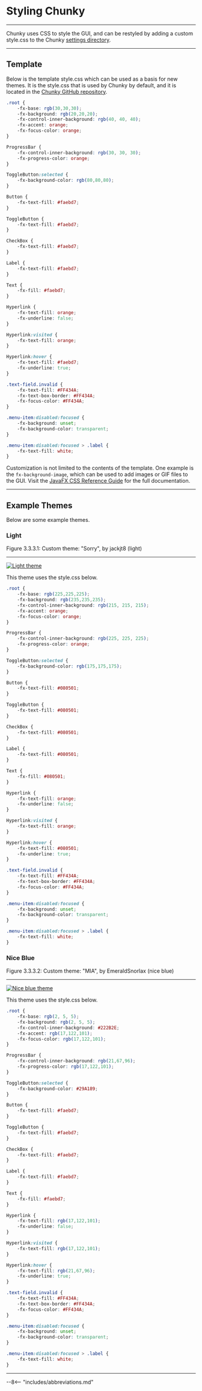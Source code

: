# Styling Chunky

---

Chunky uses CSS to style the GUI, and can be restyled by adding a custom style.css to the Chunky [settings directory](../../../getting_started/configuring_chunky_launcher#advanced-settings).

---

## Template

Below is the template style.css which can be used as a basis for new themes. It is the style.css that is used by Chunky by default, and it is located in the <a href="https://github.com/chunky-dev/chunky/blob/master/chunky/src/res/style.css" target="_blank">Chunky GitHub repository</a>.

```css
.root {
    -fx-base: rgb(30,30,30);
    -fx-background: rgb(20,20,20);
    -fx-control-inner-background: rgb(40, 40, 40);
    -fx-accent: orange;
    -fx-focus-color: orange;
}

ProgressBar {
    -fx-control-inner-background: rgb(30, 30, 30);
    -fx-progress-color: orange;
}

ToggleButton:selected {
    -fx-background-color: rgb(80,80,80);
}

Button {
    -fx-text-fill: #faebd7;
}

ToggleButton {
    -fx-text-fill: #faebd7;
}

CheckBox {
    -fx-text-fill: #faebd7;
}

Label {
    -fx-text-fill: #faebd7;
}

Text {
    -fx-fill: #faebd7;
}

Hyperlink {
    -fx-text-fill: orange;
    -fx-underline: false;
}

Hyperlink:visited {
    -fx-text-fill: orange;
}

Hyperlink:hover {
    -fx-text-fill: #faebd7;
    -fx-underline: true;
}

.text-field.invalid {
    -fx-text-fill: #FF434A;
    -fx-text-box-border: #FF434A;
    -fx-focus-color: #FF434A;
}

.menu-item:disabled:focused {
    -fx-background: unset;
    -fx-background-color: transparent;
}

.menu-item:disabled:focused > .label {
    -fx-text-fill: white;
}
```

Customization is not limited to the contents of the template. One example is the `fx-background-image`, which can be used to add images or GIF files to the GUI. Visit the <a href="https://docs.oracle.com/javafx/2/api/javafx/scene/doc-files/cssref.html" target="_blank">JavaFX CSS Reference Guide</a> for the full documentation.

---

## Example Themes

Below are some example themes.

### Light

<div class="figure" id="figure-3-3-3-1">
  <p class="figure">
  Figure 3.3.3.1: Custom theme: "Sorry", by jackjt8 (light)
  </p>
  <hr>
  <a href="../../../img/examples/themes/theme_light.jpg">
  <img class="figure" src="../../../img/examples/themes/theme_light.jpg" alt="Light theme">
  </a>
</div>

This theme uses the style.css below.

```css
.root {
    -fx-base: rgb(225,225,225);
    -fx-background: rgb(235,235,235);
    -fx-control-inner-background: rgb(215, 215, 215);
    -fx-accent: orange;
    -fx-focus-color: orange;
}

ProgressBar {
    -fx-control-inner-background: rgb(225, 225, 225);
    -fx-progress-color: orange;
}

ToggleButton:selected {
    -fx-background-color: rgb(175,175,175);
}

Button {
    -fx-text-fill: #080501;
}

ToggleButton {
    -fx-text-fill: #080501;
}

CheckBox {
    -fx-text-fill: #080501;
}

Label {
    -fx-text-fill: #080501;
}

Text {
    -fx-fill: #080501;
}

Hyperlink {
    -fx-text-fill: orange;
    -fx-underline: false;
}

Hyperlink:visited {
    -fx-text-fill: orange;
}

Hyperlink:hover {
    -fx-text-fill: #080501;
    -fx-underline: true;
}

.text-field.invalid {
    -fx-text-fill: #FF434A;
    -fx-text-box-border: #FF434A;
    -fx-focus-color: #FF434A;
}

.menu-item:disabled:focused {
    -fx-background: unset;
    -fx-background-color: transparent;
}

.menu-item:disabled:focused > .label {
    -fx-text-fill: white;
}
```

### Nice Blue

<div class="figure" id="figure-3-3-3-2">
  <p class="figure">
  Figure 3.3.3.2: Custom theme: "MIA", by EmeraldSnorlax (nice blue)
  </p>
  <hr>
  <a href="../../../img/examples/themes/theme_nice_blue.jpg">
  <img class="figure" src="../../../img/examples/themes/theme_nice_blue.jpg" alt="Nice blue theme">
  </a>
</div>

This theme uses the style.css below.

```css
.root {
    -fx-base: rgb(2, 5, 5);
    -fx-background: rgb(2, 5, 5);
    -fx-control-inner-background: #222B2E;
    -fx-accent: rgb(17,122,101);
    -fx-focus-color: rgb(17,122,101);
}

ProgressBar {
    -fx-control-inner-background: rgb(21,67,96);
    -fx-progress-color: rgb(17,122,101);
}

ToggleButton:selected {
    -fx-background-color: #29A189;
}

Button {
    -fx-text-fill: #faebd7;
}

ToggleButton {
    -fx-text-fill: #faebd7;
}

CheckBox {
    -fx-text-fill: #faebd7;
}

Label {
    -fx-text-fill: #faebd7;
}

Text {
    -fx-fill: #faebd7;
}

Hyperlink {
    -fx-text-fill: rgb(17,122,101);
    -fx-underline: false;
}

Hyperlink:visited {
    -fx-text-fill: rgb(17,122,101);
}

Hyperlink:hover {
    -fx-text-fill: rgb(21,67,96);
    -fx-underline: true;
}

.text-field.invalid {
    -fx-text-fill: #FF434A;
    -fx-text-box-border: #FF434A;
    -fx-focus-color: #FF434A;
}

.menu-item:disabled:focused {
    -fx-background: unset;
    -fx-background-color: transparent;
}

.menu-item:disabled:focused > .label {
    -fx-text-fill: white;
}
```

---

--8<-- "includes/abbreviations.md"
